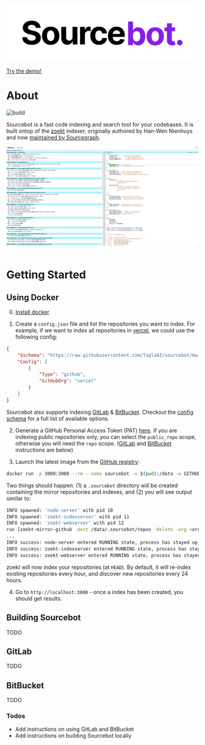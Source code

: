 <picture>
  <source media="(prefers-color-scheme: dark)" srcset=".github/images/logo_dark.png">
  <img src=".github/images/logo_light.png">
</picture>

[Try the demo!](https://demo.sourcebot.dev)


# About
![build](https://github.com/TaqlaAI/sourcebot/actions/workflows/ghcr-publish.yml/badge.svg)

Sourcebot is a fast code indexing and search tool for your codebases. It is built ontop of the [zoekt](https://github.com/sourcegraph/zoekt) indexer, originally authored by Han-Wen Nienhuys and now [maintained by Sourcegraph](https://sourcegraph.com/blog/sourcegraph-accepting-zoekt-maintainership).

<picture>
  <source media="(prefers-color-scheme: dark)" srcset=".github/images/usage_dark.png">
  <img src=".github/images/usage_light.png">
</picture>
<br/>
<br/>

# Getting Started

## Using Docker

0. [Install docker](https://docs.docker.com/get-started/get-docker/)

1. Create a `config.json` file and list the repositories you want to index. For example, if we want to index all repositories in [vercel](https://github.com/vercel), we could use the following config:

```json
{
    "$schema": "https://raw.githubusercontent.com/TaqlaAI/sourcebot/main/schemas/zoekt-mirror.json",
    "Config": [
        {
            "Type": "github",
            "GitHubOrg": "vercel"
        }
    ]
}
```

Sourcebot also supports indexing [GitLab](#gitlab) & [BitBucket](#bitbucket). Checkout the [config schema](./schemas/zoekt-mirror.json) for a full list of available options.

2. Generate a GitHub Personal Access Token (PAT) [here](https://github.com/settings/tokens/new). If you are indexing public repositories only, you can select the `public_repo` scope, otherwise you will need the `repo` scope.  ([GitLab](#gitlab) and [BitBucket](#bitbucket) instructions are below)

3. Launch the latest image from the [GitHub registry](https://github.com/TaqlaAI/sourcebot/pkgs/container/sourcebot):

```sh
docker run -p 3000:3000 --rm --name sourcebot -v $(pwd):/data -e GITHUB_TOKEN=<token> ghcr.io/taqlaai/sourcebot:main
```

Two things should happen: (1) a `.sourcebot` directory will be created containing the mirror repositories and indexes, and (2) you will see output similar to:

```sh
INFO spawned: 'node-server' with pid 10
INFO spawned: 'zoekt-indexserver' with pid 11
INFO spawned: 'zoekt-webserver' with pid 12
run [zoekt-mirror-github -dest /data/.sourcebot/repos -delete -org <org>]
...
INFO success: node-server entered RUNNING state, process has stayed up for > than 1 seconds (startsecs)
INFO success: zoekt-indexserver entered RUNNING state, process has stayed up for > than 1 seconds (startsecs)
INFO success: zoekt-webserver entered RUNNING state, process has stayed up for > than 1 seconds (startsecs)
```

zoekt will now index your repositories (at `HEAD`). By default, it will re-index existing repositories every hour, and discover new repositories every 24 hours.

4. Go to `http://localhost:3000` - once a index has been created, you should get results.



## Building Sourcebot

TODO

## GitLab

TODO

## BitBucket

TODO

### Todos
- Add instructions on using GitLab and BitBucket
- Add instructions on building Sourcebot locally
